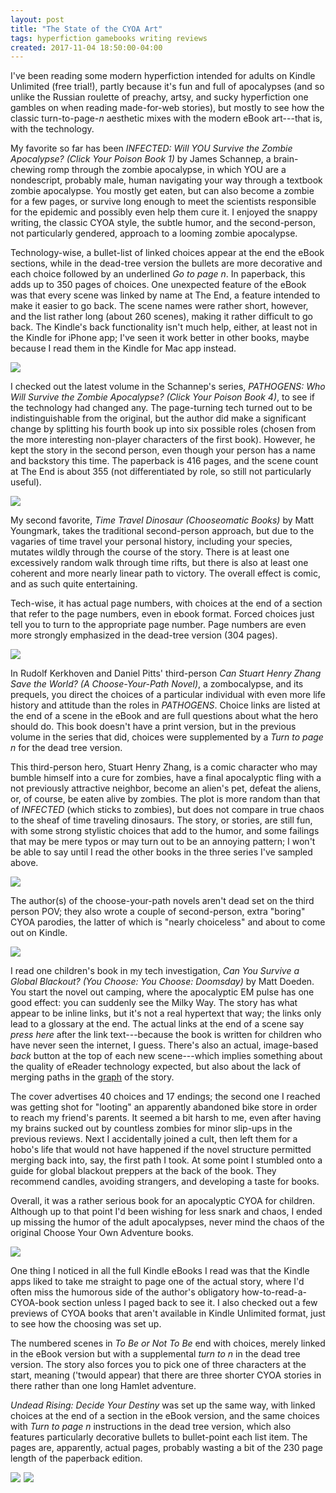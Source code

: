 ```yaml
---
layout: post
title: "The State of the CYOA Art"
tags: hyperfiction gamebooks writing reviews
created: 2017-11-04 18:50:00-04:00
---
```

I've been reading some modern hyperfiction intended for adults on Kindle Unlimited (free trial!), partly because it's fun and full of apocalypses (and so unlike the Russian roulette of preachy, artsy, and sucky hyperfiction one gambles on when reading made-for-web stories), but mostly to see how the classic turn-to-page-*n* aesthetic mixes with the modern eBook art---that is, with the technology.

My favorite so far has been *INFECTED: Will YOU Survive the Zombie Apocalypse? (Click Your Poison Book 1)* by James Schannep, a brain-chewing romp through the zombie apocalypse, in which YOU are a nondescript, probably male, human navigating your way through a textbook zombie apocalypse.  You mostly get eaten, but can also become a zombie for a few pages, or survive long enough to meet the scientists responsible for the epidemic and possibly even help them cure it.  I enjoyed the snappy writing, the classic CYOA style, the subtle humor, and the second-person, not particularly gendered, approach to a looming zombie apocalypse.

Technology-wise, a bullet-list of linked choices appear at the end the eBook sections, while in the dead-tree version the bullets are more decorative and each choice followed by an underlined *Go to page n*.  In paperback, this adds up to 350 pages of choices.  One unexpected feature of the eBook was that every scene was linked by name at The End, a feature intended to make it easier to go back.  The scene names were rather short, however, and the list rather long (about 260 scenes), making it rather difficult to go back.  The Kindle's back functionality isn't much help, either, at least not in the Kindle for iPhone app; I've seen it work better in other books, maybe because I read them in the Kindle for Mac app instead.

<a href="https://www.amazon.com/gp/product/B009ANKHQK/ref=as_li_ss_il?ie=UTF8&linkCode=li2&tag=mcdema-20&linkId=517d5d20d2c111bdbb66436bb104c6e7" target="_blank"><img border="0" src="//ws-na.amazon-adsystem.com/widgets/q?_encoding=UTF8&ASIN=B009ANKHQK&Format=_SL160_&ID=AsinImage&MarketPlace=US&ServiceVersion=20070822&WS=1&tag=mcdema-20" ></a><img src="https://ir-na.amazon-adsystem.com/e/ir?t=mcdema-20&l=li2&o=1&a=B009ANKHQK" width="1" height="1" border="0" alt="" style="border:none !important; margin:0px !important;" />

I checked out the latest volume in the Schannep's series, *PATHOGENS: Who Will Survive the Zombie Apocalypse? (Click Your Poison Book 4)*, to see if the technology had changed any.  The page-turning tech turned out to be indistinguishable from the original, but the author did make a significant change by splitting his fourth book up into six possible roles (chosen from the more interesting non-player characters of the first book).  However, he kept the story in the second person, even though your person has a name and backstory this time.  The paperback is 416 pages, and the scene count at The End is about 355 (not differentiated by role, so still not particularly useful).

<a href="https://www.amazon.com/gp/product/B01K5B8GS6/ref=as_li_ss_il?ie=UTF8&linkCode=li2&tag=mcdema-20&linkId=6b4b7315bb6ba191a186b7f6dc22ac99" target="_blank"><img border="0" src="//ws-na.amazon-adsystem.com/widgets/q?_encoding=UTF8&ASIN=B01K5B8GS6&Format=_SL160_&ID=AsinImage&MarketPlace=US&ServiceVersion=20070822&WS=1&tag=mcdema-20" ></a><img src="https://ir-na.amazon-adsystem.com/e/ir?t=mcdema-20&l=li2&o=1&a=B01K5B8GS6" width="1" height="1" border="0" alt="" style="border:none !important; margin:0px !important;" />

My second favorite, *Time Travel Dinosaur (Chooseomatic Books)* by Matt Youngmark, takes the traditional second-person approach, but due to the vagaries of time travel your personal history, including your species, mutates wildly through the course of the story.  There is at least one excessively random walk through time rifts, but there is also at least one coherent and more nearly linear path to victory.  The overall effect is comic, and as such quite entertaining.

Tech-wise, it has actual page numbers, with choices at the end of a section that refer to the page numbers, even in ebook format.  Forced choices just tell you to turn to the appropriate page number.  Page numbers are even more strongly emphasized in the dead-tree version (304 pages).

<a href="https://www.amazon.com/Time-Travel-Dinosaur-Chooseomatic-Books-ebook/dp/B00O2GL58O/ref=as_li_ss_il?_encoding=UTF8&psc=1&refRID=F13753XEP3WE9TBXMA0K&linkCode=li2&tag=mcdema-20&linkId=b1ced0e3ac3d9b414a24d708cfc037da" target="_blank"><img border="0" src="//ws-na.amazon-adsystem.com/widgets/q?_encoding=UTF8&ASIN=B00O2GL58O&Format=_SL160_&ID=AsinImage&MarketPlace=US&ServiceVersion=20070822&WS=1&tag=mcdema-20" ></a><img src="https://ir-na.amazon-adsystem.com/e/ir?t=mcdema-20&l=li2&o=1&a=B00O2GL58O" width="1" height="1" border="0" alt="" style="border:none !important; margin:0px !important;" />

In Rudolf Kerkhoven and Daniel Pitts' third-person *Can Stuart Henry Zhang Save the World? (A Choose-Your-Path Novel)*, a zombocalypse, and its prequels, you direct the choices of a particular individual with even more life history and attitude than the roles in *PATHOGENS*.  Choice links are listed at the end of a scene in the eBook and are full questions about what the hero should do.  This book doesn't have a print version, but in the previous volume in the series that did, choices were supplemented by a *Turn to page n* for the dead tree version.

This third-person hero, Stuart Henry Zhang, is a comic character who may bumble himself into a cure for zombies, have a final apocalyptic fling with a not previously attractive neighbor, become an alien's pet, defeat the aliens, or, of course, be eaten alive by zombies.  The plot is more random than that of *INFECTED* (which sticks to zombies), but does not compare in true chaos to the sheaf of time traveling dinosaurs.  The story, or stories, are still fun, with some strong stylistic choices that add to the humor, and some failings that may be mere typos or may turn out to be an annoying pattern; I won't be able to say until I read the other books in the three series I've sampled above.

<a href="https://www.amazon.com/Stuart-Henry-Zhang-World-Choose-Your-Path-ebook/dp/B00JJCP5E6/ref=as_li_ss_il?s=digital-text&ie=UTF8&qid=1508634254&sr=1-4&linkCode=li2&tag=mcdema-20&linkId=c67547e69f49cf77ca7934ac14719770" target="_blank"><img border="0" src="//ws-na.amazon-adsystem.com/widgets/q?_encoding=UTF8&ASIN=B00JJCP5E6&Format=_SL160_&ID=AsinImage&MarketPlace=US&ServiceVersion=20070822&WS=1&tag=mcdema-20" ></a><img src="https://ir-na.amazon-adsystem.com/e/ir?t=mcdema-20&l=li2&o=1&a=B00JJCP5E6" width="1" height="1" border="0" alt="" style="border:none !important; margin:0px !important;" />

The author(s) of the choose-your-path novels aren't dead set on the third person POV; they also wrote a couple of second-person, extra "boring" CYOA parodies, the latter of which is "nearly choiceless" and about to come out on Kindle.

<a href="https://www.amazon.com/Most-Boring-Christmas-Special-Written-ebook/dp/B075HNG2FL/ref=as_li_ss_il?s=books&ie=UTF8&qid=1509822532&sr=1-9&linkCode=li2&tag=mcdema-20&linkId=50bdcba29a9e222e07708d64dbeaa732" target="_blank"><img border="0" src="//ws-na.amazon-adsystem.com/widgets/q?_encoding=UTF8&ASIN=B075HNG2FL&Format=_SL160_&ID=AsinImage&MarketPlace=US&ServiceVersion=20070822&WS=1&tag=mcdema-20" ></a><img src="https://ir-na.amazon-adsystem.com/e/ir?t=mcdema-20&l=li2&o=1&a=B075HNG2FL" width="1" height="1" border="0" alt="" style="border:none !important; margin:0px !important;" />

I read one children's book in my tech investigation, *Can You Survive a Global Blackout? (You Choose: You Choose: Doomsday)* by Matt Doeden.  You start the novel out camping, where the apocalyptic EM pulse has one good effect:  you can suddenly see the Milky Way.  The story has what appear to be inline links, but it's not a real hypertext that way; the links only lead to a glossary at the end.  The actual links at the end of a scene say *press here* after the link text---because the book is written for children who have never seen the internet, I guess.  There's also an actual, image-based *back* button at the top of each new scene---which implies something about the quality of eReader technology expected, but also about the lack of merging paths in the [graph](/blog/2017/10/27/history-of-choice-mapping/) of the story.

The cover advertises 40 choices and 17 endings; the second one I reached was getting shot for "looting" an apparently abandoned bike store in order to reach my friend's parents.  It seemed a bit harsh to me, even after having my brains sucked out by countless zombies for minor slip-ups in the previous reviews.  Next I accidentally joined a cult, then left them for a hobo's life that would not have happened if the novel structure permitted merging back into, say, the first path I took.  At some point I stumbled onto a guide for global blackout preppers at the back of the book.  They recommend candles, avoiding strangers, and developing a taste for books.

Overall, it was a rather serious book for an apocalyptic CYOA for children.  Although up to that point I'd been wishing for less snark and chaos, I ended up missing the humor of the adult apocalypses, never mind the chaos of the original Choose Your Own Adventure books.

<a href="https://www.amazon.com/Can-Survive-Global-Blackout-Choose/dp/147470705X/ref=as_li_ss_il?_encoding=UTF8&qid=1508945469&sr=1-7&linkCode=li2&tag=mcdema-20&linkId=68272250b5e15aacec4bf82e024fee7a" target="_blank"><img border="0" src="//ws-na.amazon-adsystem.com/widgets/q?_encoding=UTF8&ASIN=147470705X&Format=_SL160_&ID=AsinImage&MarketPlace=US&ServiceVersion=20070822&WS=1&tag=mcdema-20" ></a><img src="https://ir-na.amazon-adsystem.com/e/ir?t=mcdema-20&l=li2&o=1&a=147470705X" width="1" height="1" border="0" alt="" style="border:none !important; margin:0px !important;" />

One thing I noticed in all the full Kindle eBooks I read was that the Kindle apps liked to take me straight to page one of the actual story, where I'd often miss the humorous side of the author's obligatory how-to-read-a-CYOA-book section unless I paged back to see it.  I also checked out a few previews of CYOA books that aren't available in Kindle Unlimited format, just to see how the choosing was set up.

The numbered scenes in *To Be or Not To Be* end with choices, merely linked in the eBook version but with a supplemental *turn to n* in the dead tree version.  The story also forces you to pick one of three characters at the start, meaning ('twould appear) that there are three shorter CYOA stories in there rather than one long Hamlet adventure.

*Undead Rising: Decide Your Destiny* was set up the same way, with linked choices at the end of a section in the eBook version, and the same choices with *Turn to page n* instructions in the dead tree version, which also features particularly decorative bullets to bullet-point each list item.   The pages are, apparently, actual pages, probably wasting a bit of the 230 page length of the paperback edition.

<a href="https://www.amazon.com/Be-Not-Chooseable-Path-Adventure-ebook/dp/B01F2WPQKO/ref=as_li_ss_il?s=books&ie=UTF8&qid=1508541535&sr=1-5&linkCode=li2&tag=mcdema-20&linkId=af81d184d1762f73900f52cd74133e2c" target="_blank"><img border="0" src="//ws-na.amazon-adsystem.com/widgets/q?_encoding=UTF8&ASIN=B01F2WPQKO&Format=_SL160_&ID=AsinImage&MarketPlace=US&ServiceVersion=20070822&WS=1&tag=mcdema-20" ></a><img src="https://ir-na.amazon-adsystem.com/e/ir?t=mcdema-20&l=li2&o=1&a=B01F2WPQKO" width="1" height="1" border="0" alt="" style="border:none !important; margin:0px !important;" /> <a href="https://www.amazon.com/Undead-Rising-Decide-Your-Destiny/dp/0692394613/ref=as_li_ss_il?_encoding=UTF8&amp;qid=&amp;sr=&linkCode=li2&tag=mcdema-20&linkId=19b5646687b0bd2ea900304ae588c76d" target="_blank"><img border="0" src="//ws-na.amazon-adsystem.com/widgets/q?_encoding=UTF8&ASIN=0692394613&Format=_SL160_&ID=AsinImage&MarketPlace=US&ServiceVersion=20070822&WS=1&tag=mcdema-20" ></a><img src="https://ir-na.amazon-adsystem.com/e/ir?t=mcdema-20&l=li2&o=1&a=0692394613" width="1" height="1" border="0" alt="" style="border:none !important; margin:0px !important;" />
